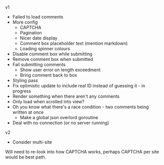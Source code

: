 v1
* Failed to load comments
* More config
  * CAPTCHA
  * Pagination
  * Nicer date display
  * Comment box placeholder text (mention markdown)
  * Loading spinner colours
* Disable comment box while submitting
* Remove comment box when submitted
* Fail submitting comments
  * Show user error on length exceedment
  * Bring comment back to box
* Styling pass
* Fix optimistic update to include real ID instead of guessing it - in progress
* Render something when there aren't any comments
* Only load when scrolled into view?
* Oh you know what there's a race condition - two comments being written at once
  * Make a global json overlord goroutine
* Deal with no connection (or no server running)

v2
* Consider multi-site

Will need to re-look into how CAPTCHA works, perhaps CAPTCHA per site would be best path.
